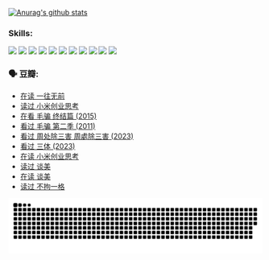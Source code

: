 
[![Anurag's github stats](https://github-readme-stats.vercel.app/api?username=w940853815)](https://github.com/anuraghazra/github-readme-stats)

### Skills:

<code><img height="32" src="https://cdn.jsdelivr.net/npm/simple-icons@v5/icons/python.svg"></code>
<code><img height="32" src="https://cdn.jsdelivr.net/npm/simple-icons@v5/icons/javascript.svg"></code>
<code><img height="32" src="https://cdn.jsdelivr.net/npm/simple-icons@v5/icons/django.svg"></code>
<code><img height="32" src="https://cdn.jsdelivr.net/npm/simple-icons@v5/icons/flask.svg"></code>
<code><img height="32" src="https://cdn.jsdelivr.net/npm/simple-icons@v5/icons/vuetify.svg"></code>
<code><img height="32" src="https://cdn.jsdelivr.net/npm/simple-icons@v5/icons/git.svg"></code>
<code><img height="32" src="https://cdn.jsdelivr.net/npm/simple-icons@v5/icons/docker.svg"></code>
<code><img height="32" src="https://cdn.jsdelivr.net/npm/simple-icons@v5/icons/postgresql.svg"></code>
<code><img height="32" src="https://cdn.jsdelivr.net/npm/simple-icons@v5/icons/elasticsearch.svg"></code>
<code><img height="32" src="https://cdn.jsdelivr.net/npm/simple-icons@v5/icons/macos.svg"></code>
<code><img height="32" src="https://cdn.jsdelivr.net/npm/simple-icons@v5/icons/linux.svg"></code>

### 🗣 豆瓣:

<!-- DOUBAN-ACTIVITIES:START -->
- [在读 一往无前](https://www.douban.com/people/136069238/status/4590507310/?_i=15043586)
- [读过 小米创业思考](https://www.douban.com/people/136069238/status/4590506983/?_i=15043586)
- [在看 毛骗 终结篇‎ (2015)](https://www.douban.com/people/136069238/status/4581971924/?_i=15043586)
- [看过 毛骗 第二季‎ (2011)](https://www.douban.com/people/136069238/status/4581971810/?_i=15043586)
- [看过 周处除三害 周處除三害‎ (2023)](https://www.douban.com/people/136069238/status/4575646701/?_i=15043586)
- [看过 三体‎ (2023)](https://www.douban.com/people/136069238/status/4574263039/?_i=15043586)
- [在读 小米创业思考](https://www.douban.com/people/136069238/status/4572047905/?_i=15043586)
- [读过 谈美](https://www.douban.com/people/136069238/status/4572047629/?_i=15043586)
- [在读 谈美](https://www.douban.com/people/136069238/status/4560861771/?_i=15043586)
- [读过 不拘一格](https://www.douban.com/people/136069238/status/4560861445/?_i=15043586)
<!-- DOUBAN-ACTIVITIES:END -->


![Snake animation](https://raw.githubusercontent.com/w940853815/w940853815/output/github-contribution-grid-snake.svg)

<!--
**w940853815/w940853815** is a ✨ _special_ ✨ repository because its `README.md` (this file) appears on your GitHub profile.

Here are some ideas to get you started:

- 🔭 I’m currently working on ...
- 🌱 I’m currently learning ...
- 👯 I’m looking to collaborate on ...
- 🤔 I’m looking for help with ...
- 💬 Ask me about ...
- 📫 How to reach me: ...
- 😄 Pronouns: ...
- ⚡ Fun fact: ...
-->
